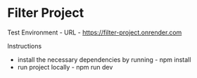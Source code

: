 # Filter Project

Test Environment - URL - https://filter-project.onrender.com

Instructions

- install the necessary dependencies by running - npm install
- run project locally - npm run dev
